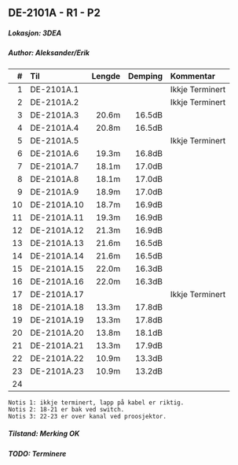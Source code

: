 ## DE-2101A - R1 - P2
##### Lokasjon: 3DEA
##### Author: Aleksander/Erik

|  #  |        Til       |Lengde|Demping|Kommentar      |
|----:|:-----------------|-----:|------:|:--------------|
|    1|DE-2101A.1        |      |       |Ikkje Terminert|
|    2|DE-2101A.2        |      |       |Ikkje Terminert|
|    3|DE-2101A.3        | 20.6m| 16.5dB|               |
|    4|DE-2101A.4        | 20.8m| 16.5dB|               |
|    5|DE-2101A.5        |      |       |Ikkje Terminert|
|    6|DE-2101A.6        | 19.3m| 16.8dB|               |
|    7|DE-2101A.7        | 18.1m| 17.0dB|               |
|    8|DE-2101A.8        | 18.1m| 17.0dB|               |
|    9|DE-2101A.9        | 18.9m| 17.0dB|               |
|   10|DE-2101A.10       | 18.7m| 16.9dB|               |
|   11|DE-2101A.11       | 19.3m| 16.9dB|               |
|   12|DE-2101A.12       | 21.3m| 16.9dB|               |
|   13|DE-2101A.13       | 21.6m| 16.5dB|               |
|   14|DE-2101A.14       | 21.6m| 16.5dB|               |
|   15|DE-2101A.15       | 22.0m| 16.3dB|               |
|   16|DE-2101A.16       | 22.0m| 16.3dB|               |
|   17|DE-2101A.17       |      |       |Ikkje Terminert|
|   18|DE-2101A.18       | 13.3m| 17.8dB|               |
|   19|DE-2101A.19       | 13.3m| 17.8dB|               |
|   20|DE-2101A.20       | 13.8m| 18.1dB|               |
|   21|DE-2101A.21       | 13.3m| 17.9dB|               |
|   22|DE-2101A.22       | 10.9m| 13.3dB|               |
|   23|DE-2101A.23       | 10.9m| 13.2dB|               |
|   24|                  |      |       |               |

```
Notis 1: ikkje terminert, lapp på kabel er riktig.
Notis 2: 18-21 er bak ved switch.
Notis 3: 22-23 er over kanal ved proosjektor.
```
##### Tilstand: Merking OK
##### TODO: Terminere
